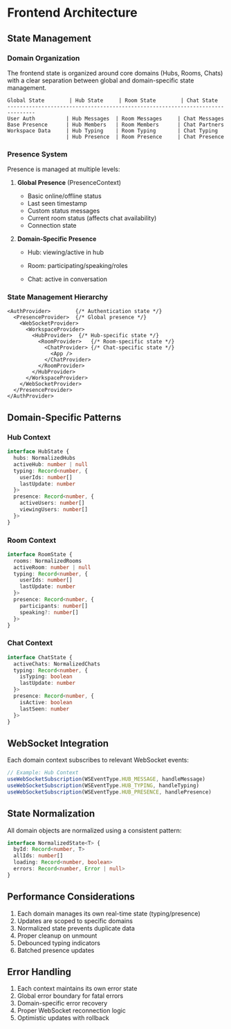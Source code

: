 # Frontend Architecture

## State Management

### Domain Organization

The frontend state is organized around core domains (Hubs, Rooms, Chats) with a clear separation between global and domain-specific state management.

```
Global State        | Hub State     | Room State        | Chat State
-------------------------------------------------------------------------------
User Auth          | Hub Messages  | Room Messages     | Chat Messages
Base Presence      | Hub Members   | Room Members      | Chat Partners
Workspace Data     | Hub Typing    | Room Typing       | Chat Typing
                   | Hub Presence  | Room Presence     | Chat Presence
```

### Presence System

Presence is managed at multiple levels:

1. **Global Presence** (PresenceContext)
   - Basic online/offline status
   - Last seen timestamp
   - Custom status messages
   - Current room status (affects chat availability)
   - Connection state

2. **Domain-Specific Presence**
   - Hub: viewing/active in hub

   - Room: participating/speaking/roles
   - Chat: active in conversation

### State Management Hierarchy

```tsx
<AuthProvider>        {/* Authentication state */}
  <PresenceProvider>  {/* Global presence */}
    <WebSocketProvider>
      <WorkspaceProvider>
        <HubProvider>  {/* Hub-specific state */}
          <RoomProvider>   {/* Room-specific state */}
            <ChatProvider> {/* Chat-specific state */}
              <App />
            </ChatProvider>
          </RoomProvider>
        </HubProvider>
      </WorkspaceProvider>
    </WebSocketProvider>
  </PresenceProvider>
</AuthProvider>
```

## Domain-Specific Patterns

### Hub Context
```typescript
interface HubState {
  hubs: NormalizedHubs
  activeHub: number | null
  typing: Record<number, {
    userIds: number[]
    lastUpdate: number
  }>
  presence: Record<number, {
    activeUsers: number[]
    viewingUsers: number[]
  }>
}
```

### Room Context
```typescript
interface RoomState {
  rooms: NormalizedRooms
  activeRoom: number | null
  typing: Record<number, {
    userIds: number[]
    lastUpdate: number
  }>
  presence: Record<number, {
    participants: number[]
    speaking?: number[]
  }>
}
```

### Chat Context
```typescript
interface ChatState {
  activeChats: NormalizedChats
  typing: Record<number, {
    isTyping: boolean
    lastUpdate: number
  }>
  presence: Record<number, {
    isActive: boolean
    lastSeen: number
  }>
}
```

## WebSocket Integration

Each domain context subscribes to relevant WebSocket events:

```typescript
// Example: Hub Context
useWebSocketSubscription(WSEventType.HUB_MESSAGE, handleMessage)
useWebSocketSubscription(WSEventType.HUB_TYPING, handleTyping)
useWebSocketSubscription(WSEventType.HUB_PRESENCE, handlePresence)
```

## State Normalization

All domain objects are normalized using a consistent pattern:

```typescript
interface NormalizedState<T> {
  byId: Record<number, T>
  allIds: number[]
  loading: Record<number, boolean>
  errors: Record<number, Error | null>
}
```

## Performance Considerations

1. Each domain manages its own real-time state (typing/presence)
2. Updates are scoped to specific domains
3. Normalized state prevents duplicate data
4. Proper cleanup on unmount
5. Debounced typing indicators
6. Batched presence updates

## Error Handling

1. Each context maintains its own error state
2. Global error boundary for fatal errors
3. Domain-specific error recovery
4. Proper WebSocket reconnection logic
5. Optimistic updates with rollback 